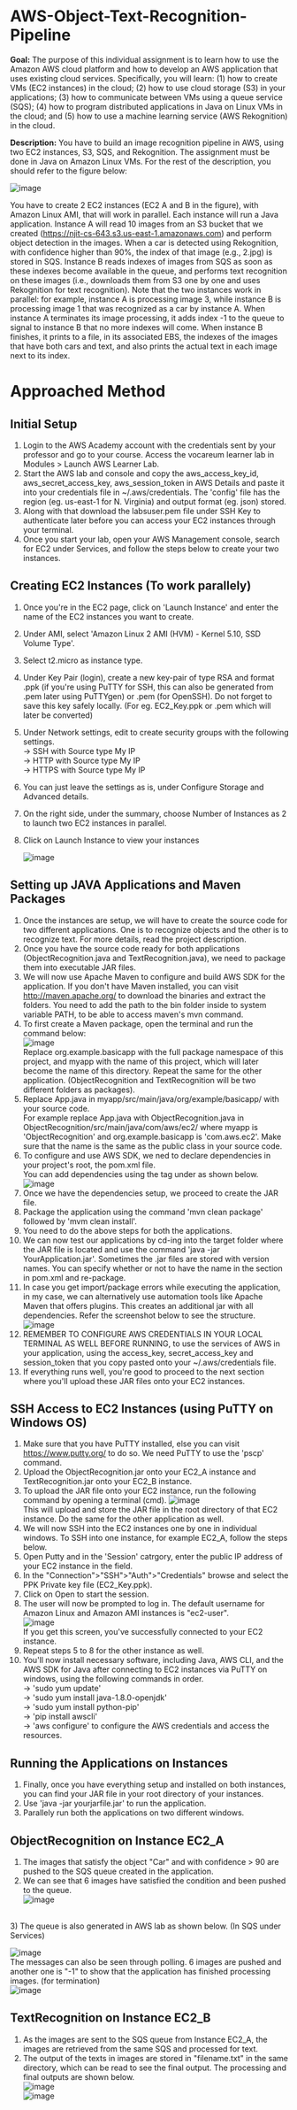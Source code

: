 # AWS-Object-Text-Recognition-Pipeline
<p><b>Goal:</b> The purpose of this individual assignment is to learn how to use the Amazon AWS cloud platform and how to develop an AWS application that uses existing cloud services. Specifically, you will learn: (1) how to create VMs (EC2 instances) in the cloud; (2) how to use cloud storage (S3) in your applications; (3) how to communicate between VMs using a queue service (SQS); (4) how to program distributed applications in Java on Linux VMs in the cloud; and (5) how to use a machine learning service (AWS Rekognition) in the cloud.</p>

<b>Description:</b> You have to build an image recognition pipeline in AWS, using two EC2 instances, S3, SQS, and Rekognition. The assignment must be done in Java on Amazon Linux VMs. For the rest of the description, you should refer to the figure below:

![image](https://github.com/CK-ghub/AWS-Object-Text-Recognition-Pipeline/assets/69519007/e4358681-7eca-446d-bd90-6fb5a27c7632)

You have to create 2 EC2 instances (EC2 A and B in the figure), with Amazon Linux AMI, that will work in parallel. Each instance will run a Java application. Instance A will read 10 images from an S3 bucket that we created (https://njit-cs-643.s3.us-east-1.amazonaws.com) and perform object detection in the images. When a car is detected using Rekognition, with confidence higher than 90%, the index of that image (e.g., 2.jpg) is stored in SQS. Instance B reads indexes of images from SQS as soon as these indexes become available in the queue, and performs text recognition on these images (i.e., downloads them from S3 one by one and uses Rekognition for text recognition). Note that the two instances work in parallel: for example, instance A is processing image 3, while instance B is processing image 1 that was recognized as a car by instance A. When instance A terminates its image processing, it adds index -1 to the queue to signal to instance B that no more indexes will come. When instance B finishes, it prints to a file, in its associated EBS, the indexes of the images that have both cars and text, and also prints the actual text in each image next to its index.

# Approached Method

## Initial Setup
1) Login to the AWS Academy account with the credentials sent by your professor and go to your course. Access the vocareum learner lab in Modules > Launch AWS Learner Lab.
2) Start the AWS lab and console and copy the aws_access_key_id, aws_secret_access_key, aws_session_token in AWS Details and paste it into your credentials file in ~/.aws/credentials. The 'config' file has the region (eg. us-east-1 for N. Virginia) and output format (eg. json) stored. 
3) Along with that download the labsuser.pem file under SSH Key to authenticate later before you can access your EC2 instances through your terminal.
4) Once you start your lab, open your AWS Management console, search for EC2 under Services, and follow the steps below to create your two instances.

## Creating EC2 Instances (To work parallely)
1) Once you're in the EC2 page, click on 'Launch Instance' and enter the name of the EC2 instances you want to create.
2) Under AMI, select 'Amazon Linux 2 AMI (HVM) - Kernel 5.10, SSD Volume Type'.
3) Select t2.micro as instance type.
4) Under Key Pair (login), create a new key-pair of type RSA and format .ppk (if you're using PuTTY for SSH, this can also be generated from .pem later using PuTTYgen) or .pem (for OpenSSH). Do not forget to save this key safely locally. (For eg. EC2_Key.ppk or .pem which will later be converted)
5) Under Network settings, edit to create security groups with the following settings.<br>
    -> SSH with Source type My IP<br>
    -> HTTP with Source type My IP<br>
    -> HTTPS with Source type My IP<br>
6) You can just leave the settings as is, under Configure Storage and Advanced details.
7) On the right side, under the summary, choose Number of Instances as 2 to launch two EC2 instances in parallel.
8) Click on Launch Instance to view your instances

   ![image](https://github.com/CK-ghub/AWS-Object-Text-Recognition-Pipeline/assets/69519007/9ed0a825-b6fb-4358-a9a8-d1ce4bd275d8)

## Setting up JAVA Applications and Maven Packages
1) Once the instances are setup, we will have to create the source code for two different applications. One is to recognize objects and the other is to recognize text. For more details, read the project description.
2) Once you have the source code ready for both applications (ObjectRecognition.java and TextRecognition.java), we need to package them into executable JAR files.
3) We will now use Apache Maven to configure and build AWS SDK for the application. If you don't have Maven installed, you can visit http://maven.apache.org/ to download the binaries and extract the folders. You need to add the path to the bin folder inside to system variable PATH, to be able to access maven's mvn command. 
4) To first create a Maven package, open the terminal and run the command below:<br>
![image](https://github.com/CK-ghub/AWS-Object-Text-Recognition-Pipeline/assets/69519007/22770162-5a86-411f-b001-290e78b86fb1)<br>
Replace org.example.basicapp with the full package namespace of this project, and myapp with the name of this project, which will later become the name of this directory. Repeat the same for the other application. (ObjectRecognition and TextRecognition will be two different folders as packages).
5) Replace App.java in myapp/src/main/java/org/example/basicapp/ with your source code.<br>
For example replace App.java with ObjectRecognition.java in ObjectRecognition/src/main/java/com/aws/ec2/ where myapp is 'ObjectRecognition' and org.example.basicapp is 'com.aws.ec2'. Make sure that the name is the same as the public class in your source code.
6) To configure and use AWS SDK, we ned to declare dependencies in your project's root, the pom.xml file.<br>
   You can add dependencies using the <dependency> tag under <dependencies> as shown below. <br>
   ![image](https://github.com/CK-ghub/AWS-Object-Text-Recognition-Pipeline/assets/69519007/82f0ea38-b67d-4644-815f-058bc816128f)<br>
7) Once we have the dependencies setup, we proceed to create the JAR file.
8) Package the application using the command 'mvn clean package' followed by 'mvm clean install'.
9) You need to do the above steps for both the applications. 
10) We can now test our applications by cd-ing into the target folder where the JAR file is located and use the command 'java -jar YourApplication.jar'. Sometimes the .jar files are stored with version names. You can specify whether or not to have the name in the <build> section in pom.xml and re-package.
11) In case you get import/package errors while executing the application, in my case, we can alternatively use automation tools like Apache Maven that offers plugins. This creates an additional jar with all dependencies. Refer the screenshot below to see the structure. <br>
![image](https://github.com/CK-ghub/AWS-Object-Text-Recognition-Pipeline/assets/69519007/b7ceba01-fe6f-49da-806b-0b26b069b662)<br>
12) REMEMBER TO CONFIGURE AWS CREDENTIALS IN YOUR LOCAL TERMINAL AS WELL BEFORE RUNNING, to use the services of AWS in your application, using the access_key, secret_access_key and session_token that you copy pasted onto your ~/.aws/credentials file.
13) If everything runs well, you're good to proceed to the next section where you'll upload these JAR files onto your EC2 instances. 

## SSH Access to EC2 Instances (using PuTTY on Windows OS)
1) Make sure that you have PuTTY installed, else you can visit https://www.putty.org/ to do so. We need PuTTY to use the 'pscp' command.
2) Upload the ObjectRecognition.jar onto your EC2_A instance and TextRecognition.jar onto your EC2_B instance.
3) To upload the JAR file onto your EC2 instance, run the following command by opening a terminal (cmd). 
![image](https://github.com/CK-ghub/AWS-Object-Text-Recognition-Pipeline/assets/69519007/fc6068a4-a121-4d13-9038-dcf48abf660e)<br>
This will upload and store the JAR file in the root directory of that EC2 instance. Do the same for the other application as well.
4) We will now SSH into the EC2 instances one by one in individual windows. To SSH into one instance, for example EC2_A, follow the steps below.
5) Open Putty and in the 'Session' catrgory, enter the public IP address of your EC2 instance in the field.
6) In the "Connection">"SSH">"Auth">"Credentials" browse and select the PPK Private key file (EC2_Key.ppk).
7) Click on Open to start the session.
8) The user will now be prompted to log in. The default username for Amazon Linux and Amazon AMI instances is "ec2-user".<br>
![image](https://github.com/CK-ghub/AWS-Object-Text-Recognition-Pipeline/assets/69519007/e1e69ea1-e3ea-4137-b889-a92e94566aa9)<br>
If you get this screen, you've successfully connected to your EC2 instance.
9) Repeat steps 5 to 8 for the other instance as well.
10) You'll now install necessary software, including Java, AWS CLI, and the AWS SDK for Java after connecting to EC2 instances via PuTTY on windows, using the following commands in order.<br>
    -> 'sudo yum update'<br>
    -> 'sudo yum install java-1.8.0-openjdk'<br>
    -> 'sudo yum install python-pip'<br>
    -> 'pip install awscli'<br>
    -> 'aws configure' to configure the AWS credentials and access the resources.<br>

## Running the Applications on Instances
1) Finally, once you have everything setup and installed on both instances, you can find your JAR file in your root directory of your instances.
2) Use 'java -jar yourjarfile.jar' to run the application.
3) Parallely run both the applications on two different windows.

## ObjectRecognition on Instance EC2_A
1) The images that satisfy the object "Car" and with confidence > 90 are pushed to the SQS queue created in the application.
2) We can see that 6 images have satisfied the condition and been pushed to the queue. <br>
![image](https://github.com/CK-ghub/AWS-Object-Text-Recognition-Pipeline/assets/69519007/87214c94-1784-4c5a-b810-28bfb531c7f3)
<br>
3) The queue is also generated in AWS lab as shown below. (In SQS under Services)<br>

![image](https://github.com/CK-ghub/AWS-Object-Text-Recognition-Pipeline/assets/69519007/9ac75e78-8587-4fc2-916c-00ac2467fcf0)
 <br>
The messages can also be seen through polling. 6 images are pushed and another one is "-1" to show that the application has finished processing images. (for termination)<br>
![image](https://github.com/CK-ghub/AWS-Object-Text-Recognition-Pipeline/assets/69519007/068f7e31-294f-4c0d-85d3-2451372f2990)
<br>

## TextRecognition on Instance EC2_B
1) As the images are sent to the SQS queue from Instance EC2_A, the images are retrieved from the same SQS and processed for text.
2) The output of the texts in images are stored in "filename.txt" in the same directory, which can be read to see the final output.
   The processing and final outputs are shown below. <br>
   ![image](https://github.com/CK-ghub/AWS-Object-Text-Recognition-Pipeline/assets/69519007/babca7a3-d275-403e-b46d-6a7d8e4d2d31) <br>
   ![image](https://github.com/CK-ghub/AWS-Object-Text-Recognition-Pipeline/assets/69519007/81dc0d20-be3b-4682-803e-cd27ae7b11b5) <br>


   

